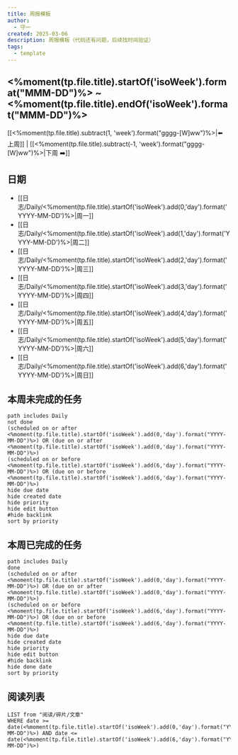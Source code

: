 ```yaml
---
title: 周报模板
author:
  - 守一
created: 2025-03-06
description: 周报模板（代码还有问题，后续找时间验证）
tags:
  - template
---
```

## <%moment(tp.file.title).startOf('isoWeek').format("MMM-DD")%> ~ <%moment(tp.file.title).endOf('isoWeek').format("MMM-DD")%>

[[<%moment(tp.file.title).subtract(1, 'week').format("gggg-[W]ww")%>|⬅️ 上周]] | [[<%moment(tp.file.title).subtract(-1, 'week').format("gggg-[W]ww")%>|下周 ➡️]]

## 日期

- [[日志/Daily/<%moment(tp.file.title).startOf('isoWeek').add(0,'day').format('YYYY-MM-DD')%>|周一]]
- [[日志/Daily/<%moment(tp.file.title).startOf('isoWeek').add(1,'day').format('YYYY-MM-DD')%>|周二]]
- [[日志/Daily/<%moment(tp.file.title).startOf('isoWeek').add(2,'day').format('YYYY-MM-DD')%>|周三]]
- [[日志/Daily/<%moment(tp.file.title).startOf('isoWeek').add(3,'day').format('YYYY-MM-DD')%>|周四]]
- [[日志/Daily/<%moment(tp.file.title).startOf('isoWeek').add(4,'day').format('YYYY-MM-DD')%>|周五]]
- [[日志/Daily/<%moment(tp.file.title).startOf('isoWeek').add(5,'day').format('YYYY-MM-DD')%>|周六]]
- [[日志/Daily/<%moment(tp.file.title).startOf('isoWeek').add(6,'day').format('YYYY-MM-DD')%>|周日]]

## 本周未完成的任务

```tasks
path includes Daily
not done
(scheduled on or after <%moment(tp.file.title).startOf('isoWeek').add(0,'day').format("YYYY-MM-DD")%>) OR (due on or after <%moment(tp.file.title).startOf('isoWeek').add(0,'day').format("YYYY-MM-DD")%>)
(scheduled on or before <%moment(tp.file.title).startOf('isoWeek').add(6,'day').format("YYYY-MM-DD")%>) OR (due on or before <%moment(tp.file.title).startOf('isoWeek').add(6,'day').format("YYYY-MM-DD")%>)
hide due date
hide created date
hide priority
hide edit button
#hide backlink
sort by priority
```

## 本周已完成的任务

```tasks
path includes Daily
done
(scheduled on or after <%moment(tp.file.title).startOf('isoWeek').add(0,'day').format("YYYY-MM-DD")%>) OR (due on or after <%moment(tp.file.title).startOf('isoWeek').add(0,'day').format("YYYY-MM-DD")%>)
(scheduled on or before <%moment(tp.file.title).startOf('isoWeek').add(6,'day').format("YYYY-MM-DD")%>) OR (due on or before <%moment(tp.file.title).startOf('isoWeek').add(6,'day').format("YYYY-MM-DD")%>)
hide due date
hide created date
hide priority
hide edit button
#hide backlink
hide done date
sort by priority
```

## 阅读列表

```dataview
LIST from "阅读/碎片/文章"
WHERE date >= date(<%moment(tp.file.title).startOf('isoWeek').add(0,'day').format("YYYY-MM-DD")%>) AND date <= date(<%moment(tp.file.title).startOf('isoWeek').add(6,'day').format("YYYY-MM-DD")%>)
```